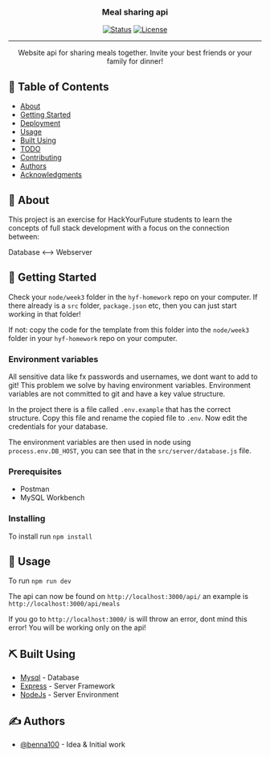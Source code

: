 

<h3 align="center">Meal sharing api</h3>

<div align="center">

  [![Status](https://img.shields.io/badge/status-active-success.svg)]()
  [![License](https://img.shields.io/badge/license-MIT-blue.svg)](/LICENSE)

</div>

---

<p align="center"> Website api for sharing meals together. Invite your best friends or your family for dinner!
    <br> 
</p>

## 📝 Table of Contents
- [About](#about)
- [Getting Started](#getting_started)
- [Deployment](#deployment)
- [Usage](#usage)
- [Built Using](#built_using)
- [TODO](../TODO.md)
- [Contributing](../CONTRIBUTING.md)
- [Authors](#authors)
- [Acknowledgments](#acknowledgement)

## 🧐 About <a name = "about"></a>
This project is an exercise for HackYourFuture students to learn the concepts of full stack development with a focus on the connection between:

Database <--> Webserver

## 🏁 Getting Started <a name = "getting_started"></a>
Check your `node/week3` folder in the `hyf-homework` repo on your computer. If there already is a `src` folder, `package.json` etc, then you can just start working in that folder!

If not: copy the code for the template from this folder into the `node/week3` folder in your `hyf-homework` repo on your computer. 

### Environment variables
All sensitive data like fx passwords and usernames, we dont want to add to git! This problem we solve by having environment variables. Environment variables are not committed to git and have a key value structure. 

In the project there is a file called `.env.example` that has the correct structure. Copy this file and rename the copied file to `.env`. Now edit the credentials for your database.

The environment variables are then used in node using `process.env.DB_HOST`, you can see that in the `src/server/database.js` file. 

### Prerequisites
- Postman
- MySQL Workbench

### Installing
To install run `npm install`

## 🎈 Usage <a name="usage"></a>
To run `npm run dev`

The api can now be found on `http://localhost:3000/api/` an example is `http://localhost:3000/api/meals`

If you go to `http://localhost:3000/` is will throw an error, dont mind this error! You will be working only on the api!

## ⛏️ Built Using <a name = "built_using"></a>
- [Mysql](https://www.npmjs.com/package/mysql) - Database
- [Express](https://expressjs.com/) - Server Framework
- [NodeJs](https://nodejs.org/en/) - Server Environment

## ✍️ Authors <a name = "authors"></a>
- [@benna100](https://github.com/benna100) - Idea & Initial work
